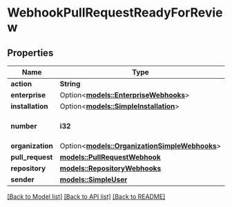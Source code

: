 # WebhookPullRequestReadyForReview

## Properties

Name | Type | Description | Notes
------------ | ------------- | ------------- | -------------
**action** | **String** |  | 
**enterprise** | Option<[**models::EnterpriseWebhooks**](enterprise-webhooks.md)> |  | [optional]
**installation** | Option<[**models::SimpleInstallation**](simple-installation.md)> |  | [optional]
**number** | **i32** | The pull request number. | 
**organization** | Option<[**models::OrganizationSimpleWebhooks**](organization-simple-webhooks.md)> |  | [optional]
**pull_request** | [**models::PullRequestWebhook**](pull-request-webhook.md) |  | 
**repository** | [**models::RepositoryWebhooks**](repository-webhooks.md) |  | 
**sender** | [**models::SimpleUser**](simple-user.md) |  | 

[[Back to Model list]](../README.md#documentation-for-models) [[Back to API list]](../README.md#documentation-for-api-endpoints) [[Back to README]](../README.md)


